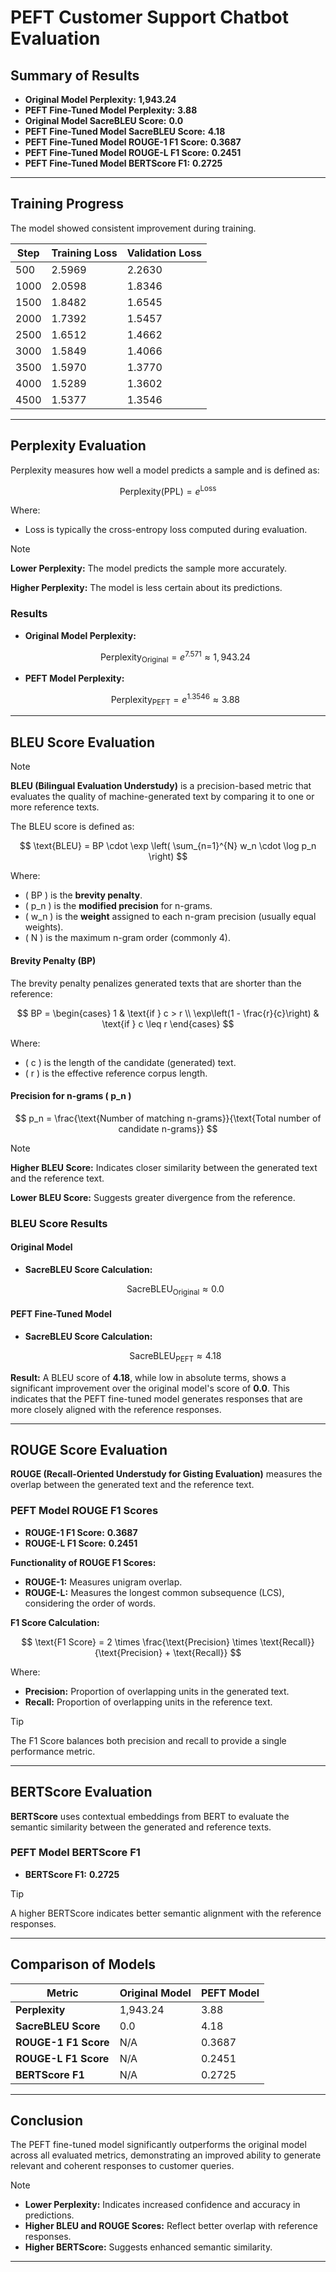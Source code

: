 # PEFT Customer Support Chatbot Evaluation

## Summary of Results

- **Original Model Perplexity:** **1,943.24**
- **PEFT Fine-Tuned Model Perplexity:** **3.88**
- **Original Model SacreBLEU Score:** **0.0**
- **PEFT Fine-Tuned Model SacreBLEU Score:** **4.18**
- **PEFT Fine-Tuned Model ROUGE-1 F1 Score:** **0.3687**
- **PEFT Fine-Tuned Model ROUGE-L F1 Score:** **0.2451**
- **PEFT Fine-Tuned Model BERTScore F1:** **0.2725**

---

## Training Progress

The model showed consistent improvement during training.

| **Step** | **Training Loss** | **Validation Loss** |
|----------|-------------------|---------------------|
| 500      | 2.5969            | 2.2630              |
| 1000     | 2.0598            | 1.8346              |
| 1500     | 1.8482            | 1.6545              |
| 2000     | 1.7392            | 1.5457              |
| 2500     | 1.6512            | 1.4662              |
| 3000     | 1.5849            | 1.4066              |
| 3500     | 1.5970            | 1.3770              |
| 4000     | 1.5289            | 1.3602              |
| 4500     | 1.5377            | 1.3546              |

---

## Perplexity Evaluation

Perplexity measures how well a model predicts a sample and is defined as:

$$
\text{Perplexity} (\text{PPL}) = e^{\text{Loss}}
$$

Where:

- $\text{Loss}$ is typically the cross-entropy loss computed during evaluation.

> [!NOTE]
> **Lower Perplexity:** The model predicts the sample more accurately.
>
> **Higher Perplexity:** The model is less certain about its predictions.

### Results

- **Original Model Perplexity:**

  $$
  \text{Perplexity}_{\text{Original}} = e^{7.571} \approx 1,943.24
  $$

- **PEFT Model Perplexity:**

  $$
  \text{Perplexity}_{\text{PEFT}} = e^{1.3546} \approx 3.88
  $$


---

## BLEU Score Evaluation

> [!NOTE]
> **BLEU (Bilingual Evaluation Understudy)** is a precision-based metric that evaluates the quality of machine-generated text by comparing it to one or more reference texts.

The BLEU score is defined as:

$$
\text{BLEU} = BP \cdot \exp \left( \sum_{n=1}^{N} w_n \cdot \log p_n \right)
$$

Where:

- \( BP \) is the **brevity penalty**.
- \( p_n \) is the **modified precision** for n-grams.
- \( w_n \) is the **weight** assigned to each n-gram precision (usually equal weights).
- \( N \) is the maximum n-gram order (commonly 4).

#### Brevity Penalty (BP)

The brevity penalty penalizes generated texts that are shorter than the reference:

$$
BP =
\begin{cases} 
1 & \text{if } c > r \\
\exp\left(1 - \frac{r}{c}\right) & \text{if } c \leq r 
\end{cases}
$$

Where:

- \( c \) is the length of the candidate (generated) text.
- \( r \) is the effective reference corpus length.

#### Precision for n-grams \( p_n \)

$$
p_n = \frac{\text{Number of matching n-grams}}{\text{Total number of candidate n-grams}}
$$

> [!NOTE]
> **Higher BLEU Score:** Indicates closer similarity between the generated text and the reference text.
>
> **Lower BLEU Score:** Suggests greater divergence from the reference.

### BLEU Score Results

#### Original Model

- **SacreBLEU Score Calculation:**

  $$
  \text{SacreBLEU}_{\text{Original}} \approx 0.0
  $$

#### PEFT Fine-Tuned Model

- **SacreBLEU Score Calculation:**

  $$
  \text{SacreBLEU}_{\text{PEFT}} \approx 4.18
  $$

**Result:** A BLEU score of **4.18**, while low in absolute terms, shows a significant improvement over the original model's score of **0.0**. This indicates that the PEFT fine-tuned model generates responses that are more closely aligned with the reference responses.

---

## ROUGE Score Evaluation

**ROUGE (Recall-Oriented Understudy for Gisting Evaluation)** measures the overlap between the generated text and the reference text.

### PEFT Model ROUGE F1 Scores

- **ROUGE-1 F1 Score:** **0.3687**
- **ROUGE-L F1 Score:** **0.2451**

**Functionality of ROUGE F1 Scores:**

- **ROUGE-1:** Measures unigram overlap.
- **ROUGE-L:** Measures the longest common subsequence (LCS), considering the order of words.

**F1 Score Calculation:**

$$
\text{F1 Score} = 2 \times \frac{\text{Precision} \times \text{Recall}}{\text{Precision} + \text{Recall}}
$$

Where:

- **Precision:** Proportion of overlapping units in the generated text.
- **Recall:** Proportion of overlapping units in the reference text.

> [!TIP]
> The F1 Score balances both precision and recall to provide a single performance metric.

---

## BERTScore Evaluation

**BERTScore** uses contextual embeddings from BERT to evaluate the semantic similarity between the generated and reference texts.

### PEFT Model BERTScore F1

- **BERTScore F1:** **0.2725**

> [!TIP]
> A higher BERTScore indicates better semantic alignment with the reference responses.

---

## Comparison of Models

| **Metric**           | **Original Model** | **PEFT Model** |
|----------------------|--------------------|----------------|
| **Perplexity**       | 1,943.24           | 3.88           |
| **SacreBLEU Score**  | 0.0                | 4.18           |
| **ROUGE-1 F1 Score** | N/A                | 0.3687         |
| **ROUGE-L F1 Score** | N/A                | 0.2451         |
| **BERTScore F1**     | N/A                | 0.2725         |

---

## Conclusion

The PEFT fine-tuned model significantly outperforms the original model across all evaluated metrics, demonstrating an improved ability to generate relevant and coherent responses to customer queries.

> [!NOTE]
> - **Lower Perplexity:** Indicates increased confidence and accuracy in predictions.
> - **Higher BLEU and ROUGE Scores:** Reflect better overlap with reference responses.
> - **Higher BERTScore:** Suggests enhanced semantic similarity.

---

